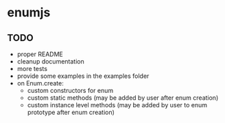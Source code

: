 # enumjs

## TODO 

  - proper README
  - cleanup documentation
  - more tests
  - provide some examples in the examples folder
  - on Enum.create:
    - custom constructors for enum
    - custom static methods (may be added by user after enum creation)
    - custom instance level methods (may be added by user to enum prototype after enum creation)

